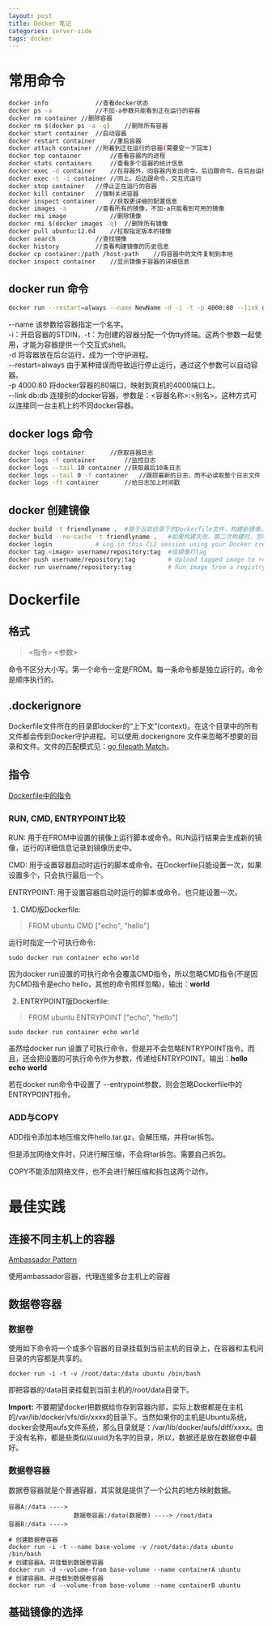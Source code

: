 ```yaml
---
layout: post
title: Docker 笔记
categories: server-side
tags: docker
---
```


# 常用命令
```sh
docker info 			//查看docker状态
docker ps -a			//不加-a参数只能看到正在运行的容器
docker rm container	//删除容器
docker rm $(docker ps -a -q)	//删除所有容器
docker start container	//启动容器
docker restart container	//重启容器
docker attach container	//附着到正在运行的容器(需要安一下回车)
docker top container		//查看容器内的进程
docker stats containers		//查看多个容器的统计信息
docker exec -d container	//在容器外，向容器内发出命令。后边跟命令，在后台运行
docker exec -t -i container	//同上。后边跟命令，交互式运行
docker stop container	//停止正在运行的容器
docker kill container	//强制关闭容器
docker inspect container	//获取更详细的配置信息
docker images -a		//查看所有的镜像，不加-a只能看到可用的镜像
docker rmi image			//删除镜像
docker rmi $(docker images -q)	//删除所有镜像
docker pull ubuntu:12.04	//拉取指定版本的镜像
docker search			//查找镜像
docker history			//查看构建镜像的历史信息
docker cp container:/path /host-path	//将容器中的文件复制到本地
docker inspect container	//显示镜像于容器的详细信息
```

## docker run 命令
```sh
docker run --restart=always --name NewName -d -i -t -p 4000:80 --link db:db ubuntu /bin/bash
```
--name 该参数给容器指定一个名字。  
-i：开启容器的STDIN，-t：为创建的容器分配一个伪tty终端。这两个参数一起使用，才能为容器提供一个交互式shell。  
-d 将容器放在后台运行，成为一个守护进程。  
--restart=always 由于某种错误而导致运行停止运行，通过这个参数可以自动容器。  
-p 4000:80 将docker容器的80端口，映射到真机的4000端口上。  
-\-link db:db 连接别的docker容器，参数是：<容器名称>:<别名>。这种方式可以连接同一台主机上的不同docker容器。

## docker logs 命令
```sh
docker logs container		//获取容器日志
docker logs -f container		//监控日志
docker logs --tail 10 container	//获取最后10条日志
docker logs --tail 0 -f container	//跟踪最新的日志，而不必读取整个日志文件
docker logs -ft container		//给日志加上时间戳
```

## docker 创建镜像
```sh
docker build -t friendlyname . 	#基于当前目录下的Dockerfile文件，构建新镜像，并指定名字为friendlyname
docker build --no-cache -t friendlyname .	#如果构建失败，第二次构建时，忽略之前构建的缓存
docker login 			# Log in this CLI session using your Docker credentials
docker tag <image> username/repository:tag 	#给镜像打tag
docker push username/repository:tag         # Upload tagged image to registry
docker run username/repository:tag          # Run image from a registry
```
# Dockerfile

## 格式

> <指令> <参数>

命令不区分大小写。第一个命令一定是FROM。每一条命令都是独立运行的。命令是顺序执行的。

## .dockerignore

Dockerfile文件所在的目录即docker的“上下文”(context)。在这个目录中的所有文件都会传到Docker守护进程。可以使用.dockerignore 文件来忽略不想要的目录和文件。文件的匹配模式见：[go filepath Match](https://golang.org/pkg/path/filepath/#Match)。

## 指令

[Dockerfile中的指令](https://docs.docker.com/engine/reference/builder/)

### RUN, CMD, ENTRYPOINT比较

RUN: 用于在FROM中设置的镜像上运行脚本或命令。RUN运行结果会生成新的镜像，运行的详细信息记录到镜像历史中。

CMD: 用于设置容器启动时运行的脚本或命令。在Dockerfile只能设置一次，如果设置多个，只会执行最后一个。

ENTRYPOINT: 用于设置容器启动时运行的脚本或命令。也只能设置一次。

1. CMD版Dockerfile:

> FROM ubuntu
> CMD ["echo", "hello"]

运行时指定一个可执行命令:

```shell
sudo docker run container echo world
```

因为docker run设置的可执行命令会覆盖CMD指令，所以忽略CMD指令(不是因为CMD指令是echo hello，其他的命令照样忽略)，输出：**world**

2. ENTRYPOINT版Dockerfile:

> FROM ubuntu
> ENTRYPOINT ["echo", "hello"]

```shell
sudo docker run container echo world
```

虽然给docker run 设置了可执行命令，但是并不会忽略ENTRYPOINT指令。而且，还会把设置的可执行命令作为参数，传递给ENTRYPOINT。输出：**hello echo world**

若在docker run命令中设置了 \-\-entrypoint参数，则会忽略Dockerfile中的ENTRYPOINT指令。

### ADD与COPY

ADD指令添加本地压缩文件hello.tar.gz，会解压缩，并将tar拆包。

但是添加网络文件时，只进行解压缩，不会将tar拆包。需要自己拆包。

COPY不能添加网络文件，也不会进行解压缩和拆包这两个动作。

# 最佳实践

## 连接不同主机上的容器

[Ambassador Pattern](https://docs.docker.com/engine/admin/ambassador_pattern_linking/)

使用ambassador容器，代理连接多台主机上的容器

## 数据卷容器

### 数据卷

使用如下命令将一个或多个容器的目录挂载到当前主机的目录上，在容器和主机间目录的内容都是共享的。

```shell
docker run -i -t -v /root/data:/data ubuntu /bin/bash
```

即把容器的/data目录挂载到当前主机的/root/data目录下。

**Import:** 不要期望docker把数据给你存到容器内部，实际上数据都是在主机的/var/lib/docker/vfs/dir/xxxx的目录下。当然如果你的主机是Ubuntu系统，docker会使用aufs文件系统，那么目录就是：/var/lib/docker/aufs/diff/xxxx。由于没有名称，都是些类似以uuid为名字的目录，所以，数据还是放在数据卷中最好。

### 数据卷容器

数据卷容器就是个普通容器，其实就是提供了一个公共的地方映射数据。

```shell
容器A:/data ---->	
                  数据卷容器:/data(数据卷) ----> /root/data
容器B:/data ---->
```

```shell
# 创建数据卷容器
docker run -i -t --name base-volume -v /root/data:/data ubuntu /bin/bash
# 创建容器A，并挂载到数据卷容器
docker run -d --volume-from base-volume --name containerA ubuntu
# 创建容器B，并挂载到数据卷容器
docker run -d --volume-from base-volume --name containerB ubuntu
```

## 基础镜像的选择

